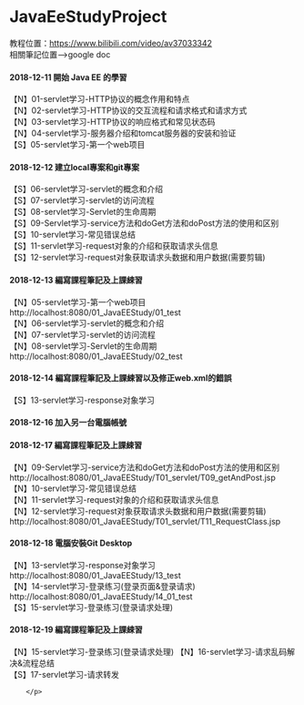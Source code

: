 # JavaEeStudyProject
教程位置：https://www.bilibili.com/video/av37033342
<br>
相關筆記位置-->google doc

<h4>2018-12-11	開始 Java EE 的學習</h4>
		<p>
			【N】01-servlet学习-HTTP协议的概念作用和特点<br>
			【N】02-servlet学习-HTTP协议的交互流程和请求格式和请求方式<br>
			【N】03-servlet学习-HTTP协议的响应格式和常见状态码<br>
			【N】04-servlet学习-服务器介绍和tomcat服务器的安装和验证<br>
			【S】05-servlet学习-第一个web项目<br>
		</p>
<h4>2018-12-12	建立local專案和git專案</h4>
		<p>
			【S】06-servlet学习-servlet的概念和介绍<br>
			【S】07-servlet学习-servlet的访问流程<br>
			【S】08-servlet学习-Servlet的生命周期<br>
			【S】09-Servlet学习-service方法和doGet方法和doPost方法的使用和区别<br>
			【S】10-servlet学习-常见错误总结<br>
			【S】11-servlet学习-request对象的介绍和获取请求头信息<br>
			【S】12-servlet学习-request对象获取请求头数据和用户数据(需要剪辑)<br>
		</p>
<h4>2018-12-13	編寫課程筆記及上課綀習</h4>
		<p>
			【N】05-servlet学习-第一个web项目<br>
				http://localhost:8080/01_JavaEEStudy/01_test<br>
			【N】06-servlet学习-servlet的概念和介绍<br>
			【N】07-servlet学习-servlet的访问流程<br>
			【N】08-servlet学习-Servlet的生命周期<br>
				http://localhost:8080/01_JavaEEStudy/02_test<br>
			</p>
<h4>2018-12-14	編寫課程筆記及上課綀習以及修正web.xml的錯誤</h4>
		<p>
			【S】13-servlet学习-response对象学习<br>
		</p>
<h4>2018-12-16	加入另一台電腦帳號</h4>
<h4>2018-12-17	編寫課程筆記及上課綀習</h4>
		<p>
			【N】09-Servlet学习-service方法和doGet方法和doPost方法的使用和区别<br>
			http://localhost:8080/01_JavaEEStudy/T01_servlet/T09_getAndPost.jsp<br>
			【N】10-servlet学习-常见错误总结<br>
			【N】11-servlet学习-request对象的介绍和获取请求头信息<br>
			【N】12-servlet学习-request对象获取请求头数据和用户数据(需要剪辑)<br>
			http://localhost:8080/01_JavaEEStudy/T01_servlet/T11_RequestClass.jsp<br>
		</p>
<h4>2018-12-18	電腦安裝Git Desktop</h4>
        <p>
			【N】13-servlet学习-response对象学习<br>
				http://localhost:8080/01_JavaEEStudy/13_test<br>
			【N】14-servlet学习-登录练习(登录页面&登录请求)
				http://localhost:8080/01_JavaEEStudy/14_01_test<br>
			【S】15-servlet学习-登录练习(登录请求处理)
		</p>
<h4>2018-12-19	編寫課程筆記及上課綀習</h4>
        <p>
			【N】15-servlet学习-登录练习(登录请求处理)
			【N】16-servlet学习-请求乱码解决&流程总结<br>
			【S】17-servlet学习-请求转发<br>
			
		</p>
		
		
		
